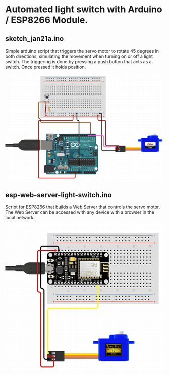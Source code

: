 # Automated light switch with Arduino / ESP8266 Module.
## sketch_jan21a.ino 
Simple arduino script that triggers the servo motor to rotate 45 degrees in both directions, simulating the movement when turning on or off a light switch.
The triggering is done by pressing a push button that acts as a switch. Once pressed it holds position.

![Screenshot](arduino.png)

## esp-web-server-light-switch.ino
Script for ESP8266 that builds a Web Server that controls the servo motor. The Web Server can be accessed with any device with a browser in the local network.

![Screenshot](esp8266.png)
